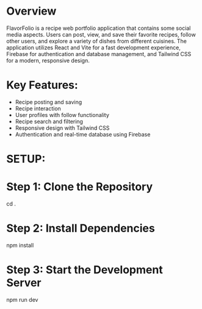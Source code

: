 # Overview
FlavorFolio is a recipe web portfolio application that contains some social media aspects. Users can post, view, and save their favorite recipes, follow other users, and explore a variety of dishes from different cuisines. The application utilizes React and Vite for a fast development experience, Firebase for authentication and database management, and Tailwind CSS for a modern, responsive design.

# Key Features:
* Recipe posting and saving
* Recipe interaction
* User profiles with follow functionality
* Recipe search and filtering
* Responsive design with Tailwind CSS
* Authentication and real-time database using Firebase

# SETUP: 
# Step 1: Clone the Repository
cd .

# Step 2: Install Dependencies
npm install

# Step 3: Start the Development Server
npm run dev
